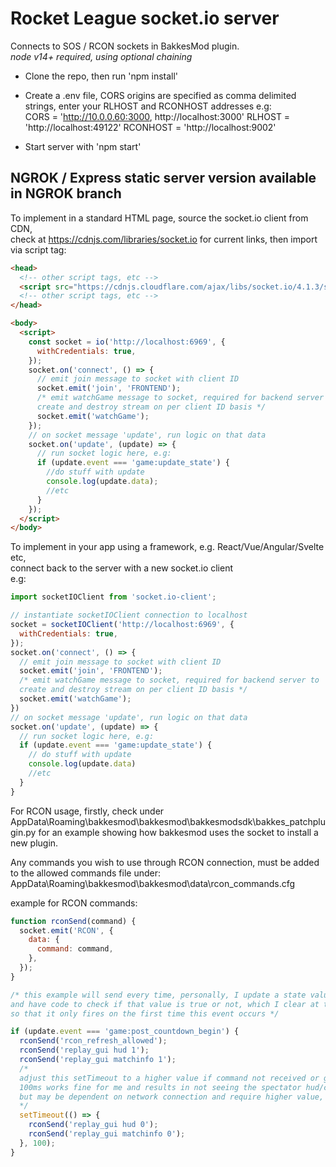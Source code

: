 # Rocket League socket.io server

Connects to SOS / RCON sockets in BakkesMod plugin.  
_node v14+ required, using optional chaining_

- Clone the repo, then run 'npm install'

- Create a .env file, CORS origins are specified as comma delimited strings, enter your RLHOST and RCONHOST addresses
  e.g:  
  CORS = 'http://10.0.0.60:3000, http://localhost:3000'
  RLHOST = 'http://localhost:49122'
  RCONHOST = 'http://localhost:9002'

- Start server with 'npm start'

## NGROK / Express static server version available in NGROK branch

To implement in a standard HTML page, source the socket.io client from CDN,  
check at https://cdnjs.com/libraries/socket.io for current links, then import via script tag:

```html
<head>
  <!-- other script tags, etc -->
  <script src="https://cdnjs.cloudflare.com/ajax/libs/socket.io/4.1.3/socket.io.min.js"></script>
  <!-- other script tags, etc -->
</head>

<body>
  <script>
    const socket = io('http://localhost:6969', {
      withCredentials: true,
    });
    socket.on('connect', () => {
      // emit join message to socket with client ID
      socket.emit('join', 'FRONTEND');
      /* emit watchGame message to socket, required for backend server to
      create and destroy stream on per client ID basis */
      socket.emit('watchGame');
    });
    // on socket message 'update', run logic on that data
    socket.on('update', (update) => {
      // run socket logic here, e.g:
      if (update.event === 'game:update_state') {
        //do stuff with update
        console.log(update.data);
        //etc
      }
    });
  </script>
</body>
```

To implement in your app using a framework, e.g. React/Vue/Angular/Svelte etc,  
connect back to the server with a new socket.io client  
e.g:

```js
import socketIOClient from 'socket.io-client';

// instantiate socketIOClient connection to localhost
socket = socketIOClient('http://localhost:6969', {
  withCredentials: true,
});
socket.on('connect', () => {
  // emit join message to socket with client ID
  socket.emit('join', 'FRONTEND');
  /* emit watchGame message to socket, required for backend server to
  create and destroy stream on per client ID basis */
  socket.emit('watchGame');
})
// on socket message 'update', run logic on that data
socket.on('update', (update) => {
  // run socket logic here, e.g:
  if (update.event === 'game:update_state') {
    // do stuff with update
    console.log(update.data)
    //etc
  }
}
```

For RCON usage, firstly, check under AppData\Roaming\bakkesmod\bakkesmod\bakkesmodsdk\bakkes_patchplugin.py
for an example showing how bakkesmod uses the socket to install a new plugin.

Any commands you wish to use through RCON connection, must be added to the allowed commands file under:  
AppData\Roaming\bakkesmod\bakkesmod\data\rcon_commands.cfg

example for RCON commands:

```js
function rconSend(command) {
  socket.emit('RCON', {
    data: {
      command: command,
    },
  });
}

/* this example will send every time, personally, I update a state value on first fire
and have code to check if that value is true or not, which I clear at the end of the match
so that it only fires on the first time this event occurs */

if (update.event === 'game:post_countdown_begin') {
  rconSend('rcon_refresh_allowed');
  rconSend('replay_gui hud 1');
  rconSend('replay_gui matchinfo 1');
  /* 
  adjust this setTimeout to a higher value if command not received or glitchy. 
  100ms works fine for me and results in not seeing the spectator hud/clock/etc at all
  but may be dependent on network connection and require higher value, any lower = fail for me.
  */
  setTimeout(() => {
    rconSend('replay_gui hud 0');
    rconSend('replay_gui matchinfo 0');
  }, 100);
}
```

